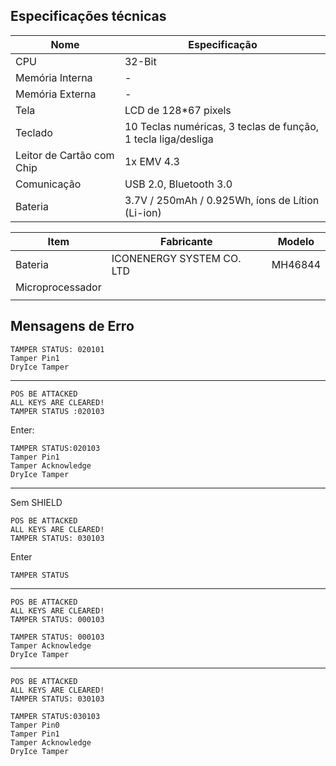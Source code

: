 ## Especificações técnicas

| Nome                      | Especificação                                                |
| ------------------------- | ------------------------------------------------------------ |
| CPU                       | 32-Bit                                                       |
| Memória Interna           | -                                                            |
| Memória Externa           | -                                                            |
| Tela                      | LCD de 128*67 pixels                                         |
| Teclado                   | 10 Teclas numéricas, 3 teclas de função, 1 tecla liga/desliga |
| Leitor de Cartão com Chip | 1x EMV 4.3                                                   |
| Comunicação               | USB 2.0, Bluetooth 3.0                                       |
| Bateria                   | 3.7V / 250mAh / 0.925Wh, íons de Lítion (Li-ion)             |





| Item             | Fabricante                | Modelo  |
| ---------------- | ------------------------- | ------- |
| Bateria          | ICONENERGY SYSTEM CO. LTD | MH46844 |
| Microprocessador |                           |         |
|                  |                           |         |



## Mensagens de Erro

```
TAMPER STATUS: 020101
Tamper Pin1
DryIce Tamper
```

---

```
POS BE ATTACKED
ALL KEYS ARE CLEARED!
TAMPER STATUS :020103
```

Enter:

```
TAMPER STATUS:020103
Tamper Pin1
Tamper Acknowledge
DryIce Tamper
```

---

Sem SHIELD

```
POS BE ATTACKED
ALL KEYS ARE CLEARED!
TAMPER STATUS: 030103
```

Enter

```
TAMPER STATUS

```

---

```
POS BE ATTACKED
ALL KEYS ARE CLEARED!
TAMPER STATUS: 000103
```

```
TAMPER STATUS: 000103
Tamper Acknowledge
DryIce Tamper
```

---

```
POS BE ATTACKED
ALL KEYS ARE CLEARED!
TAMPER STATUS: 030103
```

```
TAMPER STATUS:030103
Tamper Pin0
Tamper Pin1
Tamper Acknowledge
DryIce Tamper
```

